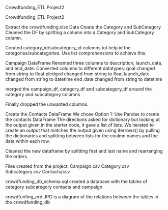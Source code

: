 Crowdfunding_ETL
Project2

Crowdfunding_ETL
Project2

Extract the crowdfunding.xlsx Data
Create the Category and SubCategory
Cleaned the DF by splitting a column into a Category and SubCategory column.

Created category_id/subcategory_id columns tot help id the categories/subcategories. Use list comprehensions to achieve this.

Campaign DataFrame
Renamed three columns to description, launch_data, and end_date. Converted columns to different datatypes: goal changed from string to float pledged changed from string to float launch_date changed from string to datetime end_date changed from string to datetime

merged the campaign_df, category_df and subcategory_df around the category and subcategory columns

Finally dropped the unwanted columns.

Create the Contacts DataFrame
We chose Option 1: Use Pandas to create the contacts DataFrame
The directions asked for dictionary but looking at the output given in the starter code, it gave a list of lists. We iterated to create an output that matches the output given using iterrows() by pulling the dictionaries and splitting between lists for the coulmn names and the data within each row.

Cleaned the new dataframe by splitting first and last name and rearranging the orders.

Files created from the project:
Campaign.csv Category.csv Subcategory.csv Contacts/csv

crowdfunding_db_schema.sql
created a database with the tables of category subcategory contacts and campaign

crowdfunfing_erd.JPG
is a diagram of the relations between the tables in the crowdfunding_db
